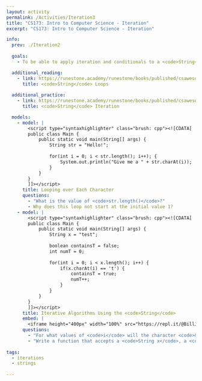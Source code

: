 ```yaml
---
layout: activity
permalink: /Activities/Iteration3
title: "CS173: Intro to Computer Science - Iteration"
excerpt: "CS173: Intro to Computer Science - Iteration"

info:
  prev: ./Iteration2
  
  goals: 
    - To be able to apply iteration and conditionals to a <code>String</code>

  additional_reading:
    - link: https://runestone.academy/runestone/books/published/csawesome/Unit4-Iteration/topic-4-3-strings-loops.html 
      title: <code>String</code> Loops 
     
  additional_practice:
    - link: https://runestone.academy/runestone/books/published/csawesome/Unit4-Iteration/FRQstringScrambleA.html
      title: <code>String</code> Iteration    

  models:
    - model: |
        <script type="syntaxhighlighter" class="brush: cpp"><![CDATA[
        public class Main {
            public static void main(String[] args) {               
                String str = "Hello!";
                
                for(int i = 0; i < str.length(); i++); {
                    System.out.println("Give me a " + str.charAt(i));
                }
            }
        }
        ]]></script>     
      title: Looping over Each Character
      questions:
        - "What is the value of <code>str.length()</code>?"
        - Why does this loop not start at the initial value 1?  
    - model: |
        <script type="syntaxhighlighter" class="brush: cpp"><![CDATA[       
        public class Main {
            public static void main(String[] args) {
                String x = "test";
                
                boolean containsT = false;
                int numT = 0;
                
                for(int i = 0; i < x.length(); i++) {
                    if(x.charAt(i) == 't') {
                        containsT = true;
                        numT++;
                    }
                }
            }
        }
        ]]></script>     
      title: Iterative Algorithms Using the <code>String</code>
      embed: |
        <iframe height="400px" width="100%" src="https://repl.it/@BillJr99/JavaFirstExample?lite=true" scrolling="no" frameborder="no" allowtransparency="true" allowfullscreen="true" sandbox="allow-forms allow-pointer-lock allow-popups allow-same-origin allow-scripts allow-modals"></iframe> 
      questions:
        - "For what values of <code>i</code> will the character <code>&lsquo;t&rsquo;</code> be found in this <code>String</code>?  You may find the <a href=https://cscircles.cemc.uwaterloo.ca/java_visualize/>Java Visualizer</a> or your IDE debugger helpful."
        - "Write a function that accepts a <code>String x</code>, a <code>char c</code>, and an <code>int n</code>.  Return the index of the <code>n&rsquo;th</code> instance of the character <code>c</code> in the <code>String x</code>.  Use the <code>indexOf()</code> method in a loop."
        
tags:
  - iterations
  - strings
  
---
```



